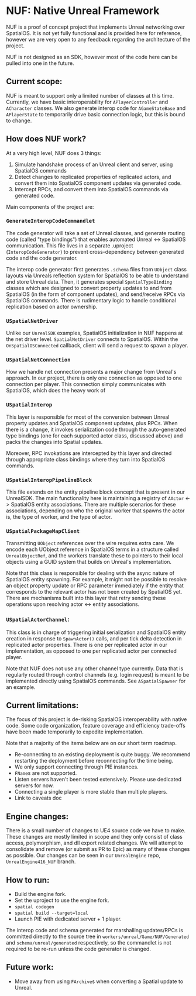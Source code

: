 # NUF: Native Unreal Framework

NUF is a proof of concept project that implements Unreal networking over SpatialOS. It is not yet fully functional and is provided here for reference, however we are very open to any feedback regarding the architecture of the project.

NUF is not designed as an SDK, however most of the code here can be pulled into one in the future.

## Current scope:
NUF is meant to support only a limited number of classes at this time. Currently, we have basic interoperability for `APlayerController` and `ACharacter` classes. We also generate interop code for `AGameStateBase` and `APlayerState` to temporarily drive basic connection logic, but this is bound to change.

## How does NUF work?
At a very high level, NUF does 3 things:
1) Simulate handshake process of an Unreal client and server, using SpatialOS commands
2) Detect changes to replicated properties of replicated actors, and convert them into SpatialOS component updates via generated code.
3) Intercept RPCs, and convert them into SpatialOS commands via generated code.

Main components of the project are:

### `GenerateInteropCodeCommandlet`
The code generator will take a set of Unreal classes, and generate routing code (called "type bindings") that enables automated Unreal <-> SpatialOS communication. This file lives in a separate .uproject (`InteropCodeGenerator`) to prevent cross-dependency between generated code and the code generator.

The interop code generator first generates `.schema` files from `UObject` class layouts via Unreals reflection system for SpatialOS to be able to understand and store Unreal data. Then, it generates special `SpatialTypeBinding` classes which are designed to convert property updates to and from SpatialOS (in the form of component updates), and send/receive RPCs via SpatialOS commands. There is rudimentary logic to handle conditional replication based on actor ownership.

### `USpatialNetDriver`

Unlike our `UnrealSDK` examples, SpatialOS initialization in NUF happens at the net driver level. `SpatialNetDriver` connects to SpatialOS. Within the `OnSpatialOSConnected` callback, client will send a request to spawn a player.

### `USpatialNetConnection`

How we handle net connection presents a major change from Unreal's approach. In our project, there is only one connection as opposed to one connection per player. This connection simply communicates with SpatialOS, which does the heavy work of 

### `USpatialInterop`

This layer is responsible for most of the conversion between Unreal property updates and SpatialOS component updates, plus RPCs. When there is a change, it invokes serialization code through the auto-generated type bindings (one for each supported actor class, discussed above) and packs the changes into Spatial updates.

Moreover, RPC invokations are intercepted by this layer and directed through appropriate class bindings where they turn into SpatialOS commands.

### `USpatialInteropPipelineBlock`

This file extends on the entity pipeline block concept that is present in our UnrealSDK. The main functionality here is maintaining a registry of `AActor` <-> SpatialOS entity associations. There are multiple scenarios for these associations, depending on who the original worker that spawns the actor is, the type of worker, and the type of actor.

### `USpatialPackageMapClient`

Transmitting `UObject` references over the wire requires extra care. We encode each UObject reference in SpatialOS terms in a structure called `UnrealObjectRef`, and the workers translate these to pointers to their local objects using a GUID system that builds on Unreal's implementation.

Note that this class is responsible for dealing with the async nature of SpatialOS entity spawning. For example, it might not be possible to resolve an object property update or RPC parameter immediately if the entity that corresponds to the relevant actor has not been created by SpatialOS yet. There are mechanisms built into this layer that retry sending these operations upon resolving actor <-> entity associations.

### `USpatialActorChannel`:

This class is in charge of triggering initial serialization and SpatialOS entity creation in response to `SpawnActor()` calls, and per tick delta detection in replicated actor properties. There is one per replicated actor in our implementation, as opposed to one per replicated actor per connected player.

Note that NUF does not use any other channel type currently. Data that is regularly routed through control channels (e.g. login request) is meant to be implemented directly using SpatialOS commands. See `ASpatialSpawner` for an example.

## Current limitations:
The focus of this project is de-risking SpatialOS interoperability with native code. Some code organization, feature coverage and efficiency trade-offs have been made temporarily to expedite implementation.

Note that a majority of the items below are on our short term roadmap.

- Re-connecting to an existing deployment is quite buggy. We recommend restarting the deployment before reconnecting for the time being.
- We only support connecting through PIE instances.
- `FName`s are not supported.
- Listen servers haven't been tested extensively. Please use dedicated servers for now.
- Connecting a single player is more stable than multiple players.
- Link to caveats doc

## Engine changes:

There is a small number of changes to UE4 source code we have to make. These changes are mostly limited in scope and they only consist of class access, polymorphism, and dll export related changes. We will attempt to consolidate and remove (or submit as PR to Epic) as many of these changes as possible. Our changes can be seen in our `UnrealEngine` repo, `UnrealEngine416_NUF` branch. 

## How to run:

- Build the engine fork.
- Set the uproject to use the engine fork.
- `spatial codegen`
- `spatial build --target=local`
- Launch PIE with dedicated server + 1 player.

The interop code and schema generated for marshalling updates/RPCs is committed directly to the source tree in `workers/unreal/Game/NUF/Generated` and `schema/unreal/generated` respectively, so the commandlet is not required to be re-run unless the code generator is changed.

## Future work:
- Move away from using `FArchive`s when converting a Spatial update to Unreal.
